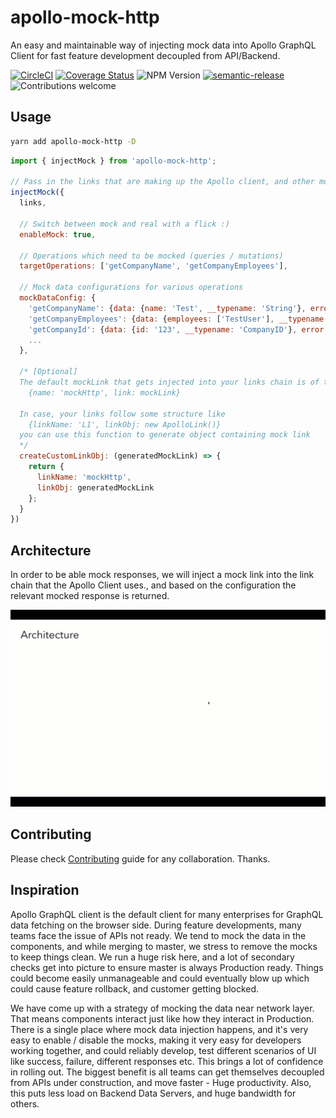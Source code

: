 # apollo-mock-http
An easy and maintainable way of injecting mock data into Apollo GraphQL Client for fast feature development decoupled from API/Backend.

[![CircleCI](https://circleci.com/gh/intuit/apollo-mock-http/tree/main.svg?style=shield)](https://circleci.com/gh/intuit/apollo-mock-http/tree/main)
[![Coverage Status](https://coveralls.io/repos/github/intuit/apollo-mock-http/badge.svg?branch=main)](https://coveralls.io/github/intuit/apollo-mock-http?branch=master)
![NPM Version](https://img.shields.io/npm/v/apollo-mock-http)
[![semantic-release](https://img.shields.io/badge/%20%20%F0%9F%93%A6%F0%9F%9A%80-semantic--release-e10079.svg)](https://github.com/semantic-release/semantic-release)
![Contributions welcome](https://img.shields.io/badge/contributions-welcome-orange)

## Usage

```bash
yarn add apollo-mock-http -D
```

```javascript
import { injectMock } from 'apollo-mock-http';

// Pass in the links that are making up the Apollo client, and other mock data configurations
injectMock({
  links,
  
  // Switch between mock and real with a flick :)
  enableMock: true,                                                  

  // Operations which need to be mocked (queries / mutations)
  targetOperations: ['getCompanyName', 'getCompanyEmployees'],
  
  // Mock data configurations for various operations
  mockDataConfig: {                                            
    'getCompanyName': {data: {name: 'Test', __typename: 'String'}, error: null},
    'getCompanyEmployees': {data: {employees: ['TestUser'], __typename: 'Employee'}, error: null},
    'getCompanyId': {data: {id: '123', __typename: 'CompanyID'}, error: null},
    ...
  },

  /* [Optional]
  The default mockLink that gets injected into your links chain is of the following structure
    {name: 'mockHttp', link: mockLink}

  In case, your links follow some structure like 
    {linkName: 'L1', linkObj: new ApolloLink()}
  you can use this function to generate object containing mock link
  */
  createCustomLinkObj: (generatedMockLink) => {
    return {
      linkName: 'mockHttp',
      linkObj: generatedMockLink
    };
  }
})

```

## Architecture

In order to be able mock responses, we will inject a mock link into the link chain that the Apollo Client uses., and based on the configuration the relevant mocked response is returned.

[![Watch the video](./docs/architecture.gif)](./docs/architecture.gif)



## Contributing

Please check [Contributing](./CONTRIBUTING.md) guide for any collaboration. Thanks.


## Inspiration

Apollo GraphQL client is the default client for many enterprises for GraphQL data fetching on the browser side. During feature developments, many teams face the issue of APIs not ready. We tend to mock the data in the components, and while merging to master, we stress to remove the mocks to keep things clean. We run a huge risk here, and a lot of secondary checks get into picture to ensure master is always Production ready. Things could become easily unmanageable and could eventually blow up which could cause feature rollback, and customer getting blocked.

We have come up with a strategy of mocking the data near network layer. That means components interact just like how they interact in Production. There is a single place where mock data injection happens, and it's very easy to enable / disable the mocks, making it very easy for developers working together, and could reliably develop, test different scenarios of UI like success, failure, different responses etc. This brings a lot of confidence in rolling out. The biggest benefit is all teams can get themselves decoupled from APIs under construction, and move faster - Huge productivity. Also, this puts less load on Backend Data Servers, and huge bandwidth for others.
